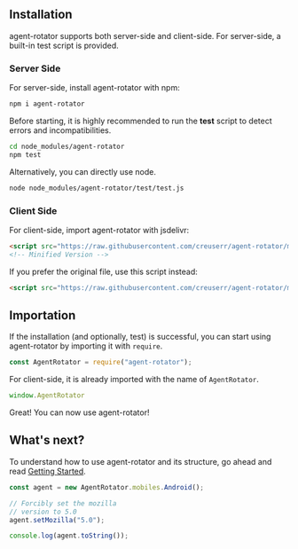 ## Installation

agent-rotator supports both server-side and client-side. For server-side, a built-in test script is provided.

### Server Side

For server-side, install agent-rotator with npm:

```sh
npm i agent-rotator
```

Before starting, it is highly recommended to run the **test** script to detect errors and incompatibilities.

```sh
cd node_modules/agent-rotator
npm test
```

Alternatively, you can directly use node.

```sh
node node_modules/agent-rotator/test/test.js
```

### Client Side

For client-side, import agent-rotator with jsdelivr:

```html
<script src="https://raw.githubusercontent.com/creuserr/agent-rotator/main/dist/agent-rotator.min.js" integrity="sha384-RJsoV2OKrtzuunTYe1KgYEWzDVaE880E0c10IyT8kB4tyYDJ5b9az/HrG+Bgk6Vg" crossorigin="anonymous"></script>
<!-- Minified Version -->
```

If you prefer the original file, use this script instead:

```html
<script src="https://raw.githubusercontent.com/creuserr/agent-rotator/main/dist/agent-rotator.js" integrity="sha384-7a72KYVncHQVcPrJIZ0g3OFSGjn3vX3ZWp2VA8efq2RGUzgbHYNl+GdktrU1bQHd" crossorigin="anonymous"></script>
```

## Importation

If the installation (and optionally, test) is successful, you can start using agent-rotator by importing it with `require`.

```javascript
const AgentRotator = require("agent-rotator");
```

For client-side, it is already imported with the name of `AgentRotator`.

```javascript
window.AgentRotator
```

Great! You can now use agent-rotator!

## What's next?

To understand how to use agent-rotator and its structure, go ahead and read [Getting Started](getting-started.md).

```javascript
const agent = new AgentRotator.mobiles.Android();

// Forcibly set the mozilla
// version to 5.0
agent.setMozilla("5.0");

console.log(agent.toString());
```
